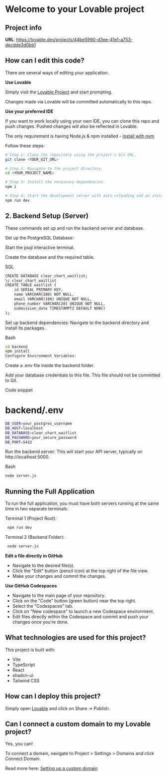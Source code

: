 # Welcome to your Lovable project

## Project info

**URL**: https://lovable.dev/projects/44be5990-d3ee-41e1-a753-decdde3d0bb1

## How can I edit this code?

There are several ways of editing your application.

**Use Lovable**

Simply visit the [Lovable Project](https://lovable.dev/projects/44be5990-d3ee-41e1-a753-decdde3d0bb1) and start prompting.

Changes made via Lovable will be committed automatically to this repo.

**Use your preferred IDE**

If you want to work locally using your own IDE, you can clone this repo and push changes. Pushed changes will also be reflected in Lovable.

The only requirement is having Node.js & npm installed - [install with nvm](https://github.com/nvm-sh/nvm#installing-and-updating)

Follow these steps:

```sh
# Step 1: Clone the repository using the project's Git URL.
git clone <YOUR_GIT_URL>

# Step 2: Navigate to the project directory.
cd <YOUR_PROJECT_NAME>

# Step 3: Install the necessary dependencies.
npm i

# Step 4: Start the development server with auto-reloading and an instant preview.
npm run dev
```


## 2. Backend Setup (Server)
These commands set up and run the backend server and database.

Set up the PostgreSQL Database:

Start the psql interactive terminal.

Create the database and the required table.

SQL
```sh
CREATE DATABASE clear_chart_waitlist;
\c clear_chart_waitlist
CREATE TABLE waitlist (
    id SERIAL PRIMARY KEY,
    name VARCHAR(100) NOT NULL,
    email VARCHAR(100) UNIQUE NOT NULL,
    phone_number VARCHAR(20) UNIQUE NOT NULL,
    submission_date TIMESTAMPTZ DEFAULT NOW()
);
```
Set up backend dependencies:
Navigate to the backend directory and install its packages.

Bash
```sh
cd backend
npm install
Configure Environment Variables:
```

Create a .env file inside the backend folder.

Add your database credentials to this file. This file should not be committed to Git.

Code snippet

# backend/.env
```sh
DB_USER=your_postgres_username
DB_HOST=localhost
DB_DATABASE=clear_chart_waitlist
DB_PASSWORD=your_secure_password
DB_PORT=5432
```
Run the backend server:
This will start your API server, typically on http://localhost:5000.

Bash
```sh
node server.js
```
## Running the Full Application
To run the full application, you must have both servers running at the same time in two separate terminals:

Terminal 1 (Project Root):
```sh
 npm run dev
```

Terminal 2 (Backend Folder): 
```sh
 node server.js
```

**Edit a file directly in GitHub**

- Navigate to the desired file(s).
- Click the "Edit" button (pencil icon) at the top right of the file view.
- Make your changes and commit the changes.

**Use GitHub Codespaces**

- Navigate to the main page of your repository.
- Click on the "Code" button (green button) near the top right.
- Select the "Codespaces" tab.
- Click on "New codespace" to launch a new Codespace environment.
- Edit files directly within the Codespace and commit and push your changes once you're done.

## What technologies are used for this project?

This project is built with:

- Vite
- TypeScript
- React
- shadcn-ui
- Tailwind CSS



## How can I deploy this project?

Simply open [Lovable](https://lovable.dev/projects/44be5990-d3ee-41e1-a753-decdde3d0bb1) and click on Share -> Publish.

## Can I connect a custom domain to my Lovable project?

Yes, you can!

To connect a domain, navigate to Project > Settings > Domains and click Connect Domain.

Read more here: [Setting up a custom domain](https://docs.lovable.dev/tips-tricks/custom-domain#step-by-step-guide)

